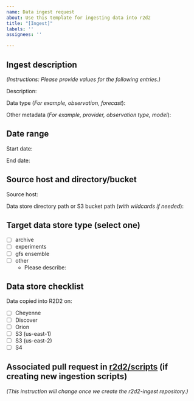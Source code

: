 ```yaml
---
name: Data ingest request
about: Use this template for ingesting data into r2d2
title: "[Ingest]"
labels: ''
assignees: ''

---
```


## Ingest description

*(Instructions: Please provide values for the following entries.)*

Description: 

Data type (_For example, observation, forecast_):

Other metadata (_For example, provider, observation type, model_): 

## Date range

Start date: 

End date:

## Source host and directory/bucket

Source host: 

Data store directory path or S3 bucket path (_with wildcards if needed_):

## Target data store type (select one)

- [ ] archive
- [ ] experiments
- [ ] gfs ensemble
- [ ] other 
    - Please describe: 

## Data store checklist

Data copied into R2D2 on:

- [ ] Cheyenne
- [ ] Discover
- [ ] Orion
- [ ] S3 (us-east-1)
- [ ] S3 (us-east-2)
- [ ] S4

## Associated pull request in [r2d2/scripts](https://github.com/JCSDA-internal/r2d2/tree/develop/scripts) (if creating new ingestion scripts)

*(This instruction will change once we create the r2d2-ingest repository.)*
